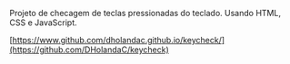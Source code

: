 Projeto de checagem de teclas pressionadas do teclado.
Usando HTML, CSS e JavaScript.

[https://www.github.com/dholandac.github.io/keycheck/](https://github.com/DHolandaC/keycheck)
